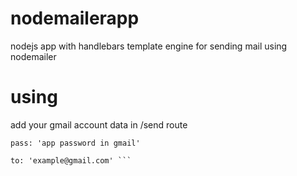# nodemailerapp
nodejs app with handlebars template engine for sending mail using nodemailer 

# using
add your gmail account data in /send route 

``` user: 'example@gmail.com',
pass: 'app password in gmail' 

to: 'example@gmail.com' ```

